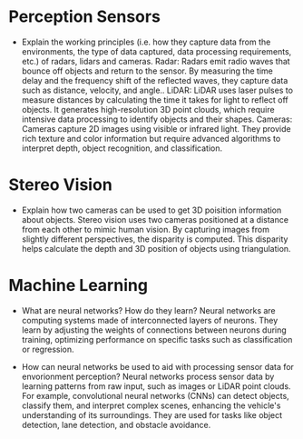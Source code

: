 # Perception Sensors
- Explain the working principles (i.e. how they capture data from the environments, the type of data captured, data processing requirements, etc.) of radars, lidars and cameras.
Radar: Radars emit radio waves that bounce off objects and return to the sensor. By measuring the time delay and the frequency shift of the reflected waves, they capture data such as distance, velocity, and angle..
LiDAR: LiDAR uses laser pulses to measure distances by calculating the time it takes for light to reflect off objects. It generates high-resolution 3D point clouds, which require intensive data processing to identify objects and their shapes.
Cameras: Cameras capture 2D images using visible or infrared light. They provide rich texture and color information but require advanced algorithms to interpret depth, object recognition, and classification.

# Stereo Vision
- Explain how two cameras can be used to get 3D poisition information about objects.
Stereo vision uses two cameras positioned at a distance from each other to mimic human vision. By capturing images from slightly different perspectives, the disparity is computed. This disparity helps calculate the depth and 3D position of objects using triangulation.

# Machine Learning
- What are neural networks? How do they learn?
Neural networks are computing systems made of interconnected layers of neurons. They learn by adjusting the weights of connections between neurons during training, optimizing performance on specific tasks such as classification or regression.

- How can neural networks be used to aid with processing sensor data for envorionment perception?
Neural networks process sensor data by learning patterns from raw input, such as images or LiDAR point clouds. For example, convolutional neural networks (CNNs) can detect objects, classify them, and interpret complex scenes, enhancing the vehicle's understanding of its surroundings. They are used for tasks like object detection, lane detection, and obstacle avoidance.